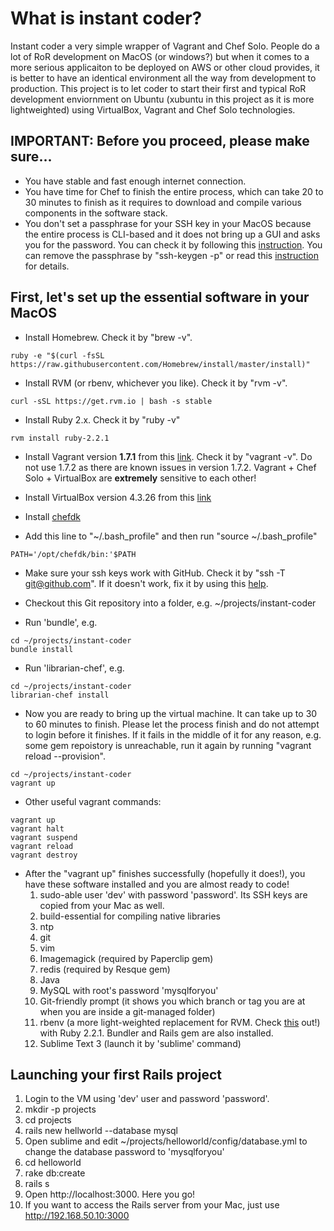 # What is instant coder?
Instant coder a very simple wrapper of Vagrant and Chef Solo. People do a lot of RoR development on MacOS (or windows?) but when it comes to a more serious applicaiton to be deployed on AWS or other cloud provides, it is better to have an identical environment all the way from development to production. This project is to let coder to start their first and typical RoR development enviornment on Ubuntu (xubuntu in this project as it is more lightweighted) using VirtualBox, Vagrant and Chef Solo technologies.

## IMPORTANT: Before you proceed, please make sure...
* You have stable and fast enough internet connection.
* You have time for Chef to finish the entire process, which can take 20 to 30 minutes to finish as it requires to download and compile various components in the software stack.
* You don't set a passphrase for your SSH key in your MacOS because the entire process is CLI-based and it does not bring up a GUI and asks you for the password. You can check it by following this [instruction](http://unix.stackexchange.com/questions/120424/is-there-a-way-to-check-a-users-ssh-key-to-see-if-the-passphrase-is-blank). You can remove the passphrase by "ssh-keygen -p" or read this [instruction](http://stackoverflow.com/questions/112396/how-do-i-remove-the-passphrase-for-the-ssh-key-without-having-to-create-a-new-ke) for details.

## First, let's set up the essential software in your MacOS
* Install Homebrew. Check it by "brew -v".
```
ruby -e "$(curl -fsSL https://raw.githubusercontent.com/Homebrew/install/master/install)"
```

* Install RVM (or rbenv, whichever you like). Check it by "rvm -v".
```
curl -sSL https://get.rvm.io | bash -s stable
```

* Install Ruby 2.x. Check it by "ruby -v"
```
rvm install ruby-2.2.1
```

* Install Vagrant version **1.7.1** from this [link](https://www.vagrantup.com/download-archive/v1.7.1.html). Check it by "vagrant -v". Do not use 1.7.2 as there are known issues in version 1.7.2. Vagrant + Chef Solo + VirtualBox are **extremely** sensitive to each other!

* Install VirtualBox version 4.3.26 from this [link](https://www.virtualbox.org/wiki/Downloads)

* Install [chefdk](https://downloads.getchef.com/chef-dk/mac/#/)

* Add this line to "~/.bash_profile" and then run "source ~/.bash_profile"
```
PATH='/opt/chefdk/bin:'$PATH
```

* Make sure your ssh keys work with GitHub. Check it by "ssh -T git@github.com". If it doesn't work, fix it by using this [help](https://help.github.com/articles/generating-ssh-keys).

* Checkout this Git repository into a folder, e.g. ~/projects/instant-coder

* Run 'bundle', e.g.
```
cd ~/projects/instant-coder
bundle install
```

* Run 'librarian-chef', e.g.
```
cd ~/projects/instant-coder
librarian-chef install
```

* Now you are ready to bring up the virtual machine. It can take up to 30 to 60 minutes to finish. Please let the process finish and do not attempt to login before it finishes. If it fails in the middle of it for any reason, e.g. some gem repoistory is unreachable, run it again by running "vagrant reload --provision".
```
cd ~/projects/instant-coder
vagrant up
```

* Other useful vagrant commands:
```
vagrant up
vagrant halt
vagrant suspend
vagrant reload
vagrant destroy
```

* After the "vagrant up" finishes successfully (hopefully it does!), you have these software installed and you are almost ready to code!
  1. sudo-able user 'dev' with password 'password'. Its SSH keys are copied from your Mac as well.
  2. build-essential for compiling native libraries
  3. ntp
  4. git
  5. vim
  6. Imagemagick (required by Paperclip gem)
  7. redis (required by Resque gem)
  8. Java
  9. MySQL with root's password 'mysqlforyou'
  10. Git-friendly prompt (it shows you which branch or tag you are at when you are inside a git-managed folder)
  11. rbenv (a more light-weighted replacement for RVM. Check [this](https://github.com/sstephenson/rbenv) out!) with Ruby 2.2.1. Bundler and Rails gem are also installed.
  12. Sublime Text 3 (launch it by 'sublime' command)

## Launching your first Rails project
  1. Login to the VM using 'dev' user and password 'password'.
  2. mkdir -p projects
  3. cd projects
  4. rails new hellworld --database mysql
  5. Open sublime and edit ~/projects/helloworld/config/database.yml to change the database password to 'mysqlforyou'
  6. cd helloworld
  7. rake db:create
  8. rails s
  9. Open http://localhost:3000. Here you go!
  10. If you want to access the Rails server from your Mac, just use http://192.168.50.10:3000
